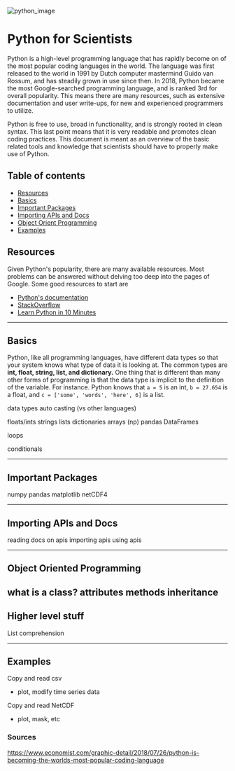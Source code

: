 ![python_image](https://www.python.org/static/img/python-logo.png)
# Python for Scientists
Python is a high-level programming language that has rapidly become on of the most popular coding languages in the world. The language was first released to the world in 1991 by Dutch computer mastermind Guido van Rossum, and has steadily grown in use since then. In 2018, Python became the most Google-searched programming language, and is ranked 3rd for overall popularity. This means there are many resources, such as extensive documentation and user write-ups, for new and experienced programmers to utilize.

Python is free to use, broad in functionality, and is strongly rooted in clean syntax. This last point means that it is very readable and promotes clean coding practices. This document is meant as an overview of the basic related tools and knowledge that scientists should have to properly make use of Python.

## Table of contents

- [Resources](#resources)
- [Basics](#basics)
- [Important Packages](#important-packages)
- [Importing APIs and Docs](#importing-apis-and-docs)
- [Object Orient Programming](#object-oriented-programming)
- [Examples](#examples)

## Resources

Given Python's popularity, there are many available resources. Most problems can be answered without delving too deep into the pages of Google. Some good resources to start are  
- [Python's documentation](#https://docs.python.org/3/)
- [StackOverflow](#https://stackoverflow.com/questions/tagged/python)
- [Learn Python in 10 Minutes](#https://www.stavros.io/tutorials/python/)

----
## Basics

Python, like all programming languages, have different data types so that your
system knows what type of data it is looking at. The common types are **int, float, string, list, and dictionary.** One thing that is different than many other forms of programming is that the data type is implicit to the definition of the variable. For instance. Python knows that ```a = 5``` is an int, ```b = 27.654``` is a float, and ```c = ['some', 'words', 'here', 6]``` is a list.

data types
auto casting (vs other languages)

floats/ints
strings
lists
dictionaries
arrays (np)
pandas DataFrames

loops

conditionals

----
## Important Packages
numpy
pandas
matplotlib
netCDF4

----
## Importing APIs and Docs
reading docs on apis
importing apis
using apis

----
## Object Oriented Programming
what is a class?
attributes
methods
inheritance
----
## Higher level stuff
List comprehension

----
## Examples
Copy and read csv
 - plot, modify time series data

Copy and read NetCDF
 - plot, mask, etc

### Sources
https://www.economist.com/graphic-detail/2018/07/26/python-is-becoming-the-worlds-most-popular-coding-language
